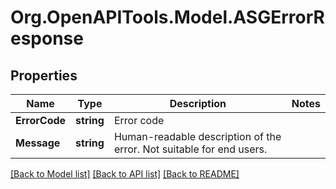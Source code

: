 
# Org.OpenAPITools.Model.ASGErrorResponse

## Properties

Name | Type | Description | Notes
------------ | ------------- | ------------- | -------------
**ErrorCode** | **string** | Error code | 
**Message** | **string** | Human-readable description of the error. Not suitable for end users. | 

[[Back to Model list]](../README.md#documentation-for-models)
[[Back to API list]](../README.md#documentation-for-api-endpoints)
[[Back to README]](../README.md)

